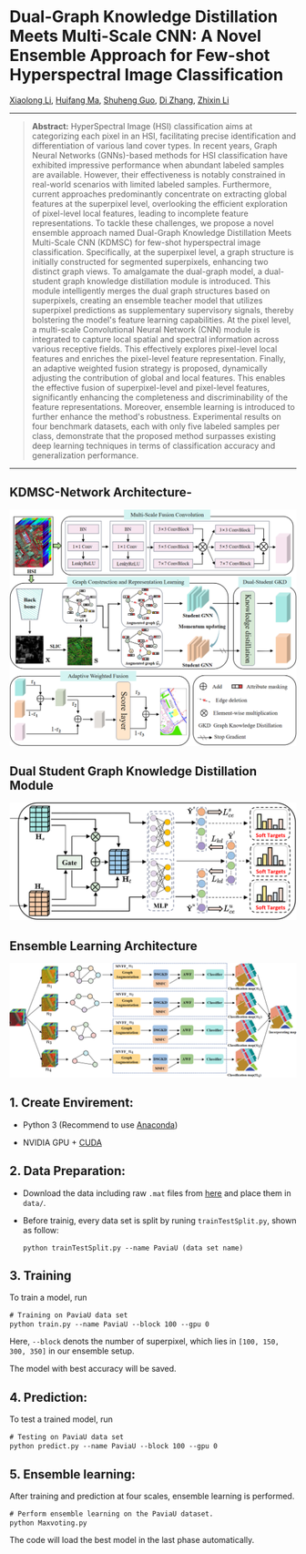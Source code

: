 #  Dual-Graph Knowledge Distillation Meets Multi-Scale CNN: A Novel Ensemble Approach for Few-shot Hyperspectral Image Classification

[Xiaolong Li](), [Huifang Ma](https://scholar.google.com/citations?user=r4iH7uIAAAAJ&hl=zh-CN&oi=sra), [Shuheng Guo](), [Di Zhang](), [Zhixin Li](https://scholar.google.com/citations?user=YSxg4CMAAAAJ&hl=zh-CN)



<hr />

> **Abstract:** HyperSpectral Image (HSI) classification aims at categorizing each pixel in an HSI, facilitating precise identification and differentiation of various land cover types. In recent years, Graph Neural Networks (GNNs)-based methods for HSI classification have exhibited impressive performance when abundant labeled samples are available. However, their effectiveness is notably constrained in real-world scenarios with limited labeled samples. Furthermore, current approaches predominantly concentrate on extracting global features at the superpixel level, overlooking the efficient exploration of pixel-level local features, leading to incomplete feature representations. To tackle these challenges, we propose a novel ensemble approach named Dual-Graph Knowledge Distillation Meets Multi-Scale CNN (KDMSC) for few-shot hyperspectral image classification. Specifically, at the superpixel level, a graph structure is initially constructed for segmented superpixels, enhancing two distinct graph views. To amalgamate the dual-graph model, a dual-student graph knowledge distillation module is introduced. This module intelligently merges the dual graph structures based on superpixels, creating an ensemble teacher model that utilizes superpixel predictions as supplementary supervisory signals, thereby bolstering the model's feature learning capabilities. At the pixel level, a multi-scale Convolutional Neural Network (CNN) module is integrated to capture local spatial and spectral information across various receptive fields. This effectively explores pixel-level local features and enriches the pixel-level feature representation. Finally, an adaptive weighted fusion strategy is proposed, dynamically adjusting the contribution of global and local features. This enables the effective fusion of superpixel-level and pixel-level features, significantly enhancing the completeness and discriminability of the feature representations. Moreover, ensemble learning is introduced to further enhance the method's robustness. Experimental results on four benchmark datasets, each with only five labeled samples per class, demonstrate that the proposed method surpasses existing deep learning techniques in terms of classification accuracy and generalization performance. 
<hr />



## KDMSC-Network Architecture-
<!-- ![Illustration of KDMSC](figure/KDMSC.png) -->
<div aligh=center witdh="100"><img src="figure/KDMSC.png"></div>

## Dual Student Graph Knowledge Distillation Module
<!-- ![Illustration of DSGKD](figure/DSGKD.png) -->
<div aligh=center witdh="70"><img src="figure/DSGKD.png"></div>

## Ensemble Learning Architecture
<!-- ![Illustration of EL.png](figure/EL.png.png) -->
<div aligh=center witdh="70"><img src="figure/EL.png"></div>

## 1. Create Envirement:

- Python 3 (Recommend to use [Anaconda](https://www.anaconda.com/download/#linux))

- NVIDIA GPU + [CUDA](https://developer.nvidia.com/cuda-downloads)


## 2. Data Preparation:
- Download the data including raw `.mat` files from <a href="https://www.ehu.eus/ccwintco/index.php/Hyperspectral_Remote_Sensing_Scenes">here</a>  and place them in `data/`.

- Before trainig, every data set is split by runing `trainTestSplit.py`, shown as follow:

  ```shell
  python trainTestSplit.py --name PaviaU (data set name)
  ```

## 3. Training

To train a model, run

```shell
# Training on PaviaU data set
python train.py --name PaviaU --block 100 --gpu 0 
```
Here, `--block` denots the number of superpixel, which lies in `[100, 150, 300, 350]` in our ensemble setup.

The model with best accuracy will be saved.


## 4. Prediction:

To test a trained model, run 

```shell
# Testing on PaviaU data set
python predict.py --name PaviaU --block 100 --gpu 0
```


## 5. Ensemble learning:

After training and prediction at four scales, ensemble learning is performed.

```shell
# Perform ensemble learning on the PaviaU dataset.
python Maxvoting.py
```

The code will load the best model in the last phase automatically.

